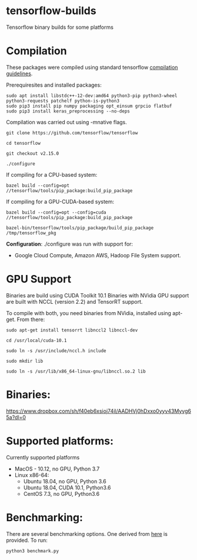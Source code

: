 # tensorflow-builds
Tensorflow binary builds for some platforms

Compilation
===========

These packages were compiled using standard tensorflow [compilation                                                        guidelines](https://www.tensorflow.org/install/install_sources). 

Prerequiresites and installed packages:
```
sudo apt install libstdc++-12-dev:amd64 python3-pip python3-wheel python3-requests patchelf python-is-python3
sudo pip3 install pip numpy packaging opt_einsum grpcio flatbuf
sudo pip3 install keras_preprocessing --no-deps
```

Compilation was carried out using -mnative flags.

`git clone https://github.com/tensorflow/tensorflow`

`cd tensorflow`

`git checkout v2.15.0`

`./configure`

If compiling for a CPU-based system:

`bazel build --config=opt //tensorflow/tools/pip_package:build_pip_package`

If compiling for a GPU-CUDA-based system:

`bazel build --config=opt --config=cuda //tensorflow/tools/pip_package:build_pip_package`

`bazel-bin/tensorflow/tools/pip_package/build_pip_package /tmp/tensorflow_pkg`

**Configuration**:
./configure was run with support for:
- Google Cloud Compute, Amazon AWS, Hadoop File System support.

GPU Support
===========
Binaries are build using CUDA Toolkit 10.1
Binaries with NVidia GPU support are built with NCCL (version 2.2)  and TensorRT support.

To compile with both, you need binaries from NVidia, installed using apt-get. From there:

`sudo apt-get install tensorrt libnccl2 libnccl-dev`

`cd /usr/local/cuda-10.1`

`sudo ln -s /usr/include/nccl.h include`

`sudo mkdir lib`

`sudo ln -s /usr/lib/x86_64-linux-gnu/libnccl.so.2 lib`

Binaries:
=========
https://www.dropbox.com/sh/f40eb6xsioj74il/AADHVj0hDxxo0yyv43Myvg65a?dl=0

Supported platforms:
====================

Currently supported platforms
- MacOS - 10.12, no GPU, Python 3.7
- Linux x86-64:
  - Ubuntu 18.04, no GPU, Python 3.6 
  - Ubuntu 18.04, CUDA 10.1, Python3.6
  - CentOS 7.3, no GPU, Python3.6
  
Benchmarking:
==============

There are several benchmarking options. One derived from [here](https://github.com/tobigithub/tensorflow-deep-learning/wiki/tf-benchmarks) is provided. To run:

`python3 benchmark.py`  
